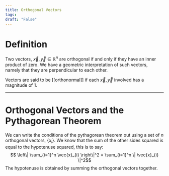 ```yaml
---
title: Orthogonal Vectors
tags:
draft: "False"
---
```

# Definition
Two vectors, $\vec{x},\vec{y} \in \mathbb{R}^n$ are orthogonal if and only if they have an inner product of zero. We have a geometric interpretation of such vectors, namely that they are perpendicular to each other. 

Vectors are said to be [[orthonormal]] if each $\vec{x},\vec{y}$ involved has a magnitude of 1. 

---
# Orthogonal Vectors and the Pythagorean Theorem 
We can write the conditions of the pythagorean theorem out using a set of $n$ orthogonal vectors, $\{ x_{i} \}$. We know that the sum of the other sides squared is equal to the hypotenuse squared, this is to say:
$$ \left\| \sum_{i=1}^n \vec{x}_{i} \right\|^2 = \sum_{i=1}^n \| \vec{x}_{i} \|^2$$
The hypotenuse is obtained by summing the orthogonal vectors together. 
